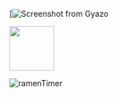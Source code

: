 
[![Screenshot from Gyazo](https://gyazo.com/3c971d9ba1f89df33e68007ca6ae114f/raw)

<a href="https://jp.vuejs.org/index.html"><img src="https://user-images.githubusercontent.com/39142850/71645835-a98d4580-2d21-11ea-9693-348d12101bb4.png" width="80px;" /></a><br>

![ramenTimer](https://user-images.githubusercontent.com/39142850/63760432-4403f500-c8fa-11e9-9eba-3e22c3179e06.gif)
